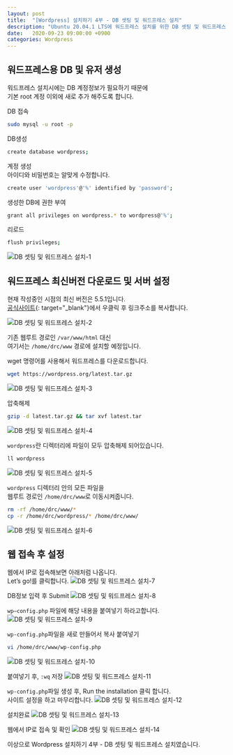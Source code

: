 ```yaml
---
layout: post
title:  "[Wordpress] 설치하기 4부 - DB 셋팅 및 워드프레스 설치"
description: "Ubuntu 20.04.1 LTS에 워드프레스 설치를 위한 DB 셋팅 및 워드프레스 설치"
date:   2020-09-23 09:00:00 +0900
categories: Wordpress
---
```

## 워드프레스용 DB 및 유저 생성

워드프레스 설치시에는 DB 계정정보가 필요하기 때문에  
기본 root 계정 이외에 새로 추가 해주도록 합니다.

DB 접속

```bash
sudo mysql -u root -p
```

DB생성

```bash
create database wordpress;
```

계정 생성  
아이디와 비밀번호는 알맞게 수정합니다.

```bash
create user 'wordpress'@'%' identified by 'password';
```

생성한 DB에 권한 부여

```bash
grant all privileges on wordpress.* to wordpress@'%';
```

리로드

```bash
flush privileges;
```

![DB 셋팅 및 워드프레스 설치-1](/assets/images/2020-09-23/db-setting-and-wordpress-installation-1.png)

## 워드프레스 최신버전 다운로드 및 서버 설정

현재 작성중인 시점의 최신 버전은 5.5.1입니다.  
[공식사이트](https://wordpress.org/download/){: target="_blank"}에서 우클릭 후 링크주소를 복사합니다.

![DB 셋팅 및 워드프레스 설치-2](/assets/images/2020-09-23/db-setting-and-wordpress-installation-2.png)

기존 웹루트 경로인 `/var/www/html` 대신  
여기서는 `/home/drc/www` 경로에 설치할 예정입니다.

wget 명령어를 사용해서 워드프레스를 다운로드합니다.

```bash
wget https://wordpress.org/latest.tar.gz
```

![DB 셋팅 및 워드프레스 설치-3](/assets/images/2020-09-23/db-setting-and-wordpress-installation-3.png)

압축해제

```bash
gzip -d latest.tar.gz && tar xvf latest.tar
```

![DB 셋팅 및 워드프레스 설치-4](/assets/images/2020-09-23/db-setting-and-wordpress-installation-4.png)

`wordpress`란 디렉터리에 파일이 모두 압축해제 되어있습니다.

```bash
ll wordpress
```

![DB 셋팅 및 워드프레스 설치-5](/assets/images/2020-09-23/db-setting-and-wordpress-installation-5.png)

`wordpress` 디렉터리 안의 모든 파일을  
웹루트 경로인 `/home/drc/www`로 이동시켜줍니다.

```bash
rm -rf /home/drc/www/*
cp -r /home/drc/wordpress/* /home/drc/www/
```

![DB 셋팅 및 워드프레스 설치-6](/assets/images/2020-09-23/db-setting-and-wordpress-installation-6.png)

## 웹 접속 후 설정

웹에서 IP로 접속해보면 아래처럼 나옵니다.  
Let’s go!를 클릭합니다.
![DB 셋팅 및 워드프레스 설치-7](/assets/images/2020-09-23/db-setting-and-wordpress-installation-7.png)

 DB정보 입력 후 Submit
![DB 셋팅 및 워드프레스 설치-8](/assets/images/2020-09-23/db-setting-and-wordpress-installation-8.png)

`wp–config.php` 파일에 해당 내용을 붙여넣기 하라고합니다.
![DB 셋팅 및 워드프레스 설치-9](/assets/images/2020-09-23/db-setting-and-wordpress-installation-9.png)

`wp-config.php`파일을 새로 만들어서 복사 붙여넣기

```bash
vi /home/drc/www/wp-config.php
```

![DB 셋팅 및 워드프레스 설치-10](/assets/images/2020-09-23/db-setting-and-wordpress-installation-10.png)

붙여넣기 후, `:wq` 저장
![DB 셋팅 및 워드프레스 설치-11](/assets/images/2020-09-23/db-setting-and-wordpress-installation-11.png)

`wp-config.php`파일 생성 후, Run the installation 클릭 합니다.  
사이트 설정을 하고 마무리합니다.
![DB 셋팅 및 워드프레스 설치-12](/assets/images/2020-09-23/db-setting-and-wordpress-installation-12.png)

설치완료
![DB 셋팅 및 워드프레스 설치-13](/assets/images/2020-09-23/db-setting-and-wordpress-installation-13.png)

웹에서 IP로 접속 및 확인
![DB 셋팅 및 워드프레스 설치-14](/assets/images/2020-09-23/db-setting-and-wordpress-installation-14.png)

이상으로 Wordpress 설치하기 4부 - DB 셋팅 및 워드프레스 설치였습니다.
